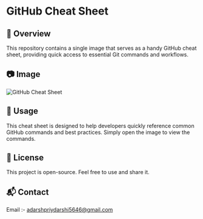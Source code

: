 # GitHub Cheat Sheet

## 📌 Overview
This repository contains a single image that serves as a handy GitHub cheat sheet, providing quick access to essential Git commands and workflows.

## 📷 Image
![GitHub Cheat Sheet]([image.png](https://github.com/adarsh-priydarshi-5646/Github--Cheet--Sheet/blob/main/git-cheat-sheet-education.pdf))

## 📌 Usage
This cheat sheet is designed to help developers quickly reference common GitHub commands and best practices. Simply open the image to view the commands.

## 📜 License
This project is open-source. Feel free to use and share it.

## 📬 Contact
Email :- adarshpriydarshi5646@gmail.com
